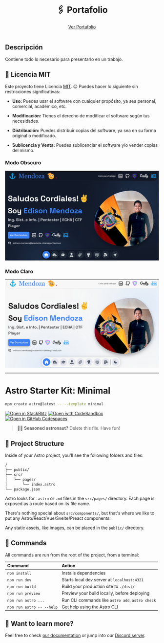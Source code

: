 <div align="center">
  <h1> 🖇️ Portafolio</h1>
  <a href="https://edisonmendoza.com/" target="_blank">Ver Portafolio</a>
  <br/><br/>
</div>

##  Descripción

Contiene todo lo necesario para presentarlo en un trabajo.

## 📝 Licencia MIT

Este proyecto tiene Licencia [MIT](./LICENSE). 😉
Puedes hacer lo siguiente sin restricciones significativas:

* **Uso:** Puedes usar el software con cualquier propósito, ya sea personal, comercial, académico, etc.

* **Modificación:** Tienes el derecho de modificar el software según tus necesidades.

* **Distribución:** Puedes distribuir copias del software, ya sea en su forma original o modificado.

* **Sublicencia y Venta:** Puedes sublicenciar el software y/o vender copias del mismo.

### Modo Obscuro
![](/public/images/porf_obscuro.png)

### Modo Claro
![](/public/images/porf_claro.png)


---
# Astro Starter Kit: Minimal

```sh
npm create astro@latest -- --template minimal
```

[![Open in StackBlitz](https://developer.stackblitz.com/img/open_in_stackblitz.svg)](https://stackblitz.com/github/withastro/astro/tree/latest/examples/minimal)
[![Open with CodeSandbox](https://assets.codesandbox.io/github/button-edit-lime.svg)](https://codesandbox.io/p/sandbox/github/withastro/astro/tree/latest/examples/minimal)
[![Open in GitHub Codespaces](https://github.com/codespaces/badge.svg)](https://codespaces.new/withastro/astro?devcontainer_path=.devcontainer/minimal/devcontainer.json)

> 🧑‍🚀 **Seasoned astronaut?** Delete this file. Have fun!

## 🚀 Project Structure

Inside of your Astro project, you'll see the following folders and files:

```text
/
├── public/
├── src/
│   └── pages/
│       └── index.astro
└── package.json
```

Astro looks for `.astro` or `.md` files in the `src/pages/` directory. Each page is exposed as a route based on its file name.

There's nothing special about `src/components/`, but that's where we like to put any Astro/React/Vue/Svelte/Preact components.

Any static assets, like images, can be placed in the `public/` directory.

## 🧞 Commands

All commands are run from the root of the project, from a terminal:

| Command                   | Action                                           |
| :------------------------ | :----------------------------------------------- |
| `npm install`             | Installs dependencies                            |
| `npm run dev`             | Starts local dev server at `localhost:4321`      |
| `npm run build`           | Build your production site to `./dist/`          |
| `npm run preview`         | Preview your build locally, before deploying     |
| `npm run astro ...`       | Run CLI commands like `astro add`, `astro check` |
| `npm run astro -- --help` | Get help using the Astro CLI                     |

## 👀 Want to learn more?

Feel free to check [our documentation](https://docs.astro.build) or jump into our [Discord server](https://astro.build/chat).
